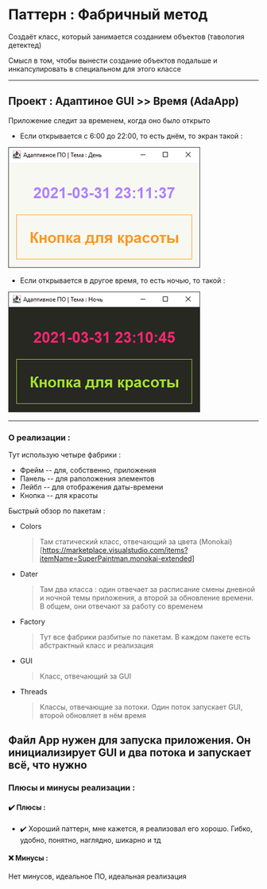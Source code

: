 # Паттерн : Фабричный метод

Создаёт класс, который занимается созданием объектов (тавология детектед)

Смысл в том, чтобы вынести создание объектов подальше и инкапсулировать в специальном для этого классе

----

## Проект : Адаптиное GUI >> Время (AdaApp)

Приложение следит за временем, когда оно было открыто

- Если открывается с 6:00 до 22:00, то есть днём, то экран такой :

![AdaApp-DayMode](https://raw.githubusercontent.com/andybeardness/Learning-OOP/main/imgs/FactoryMethod-AdaApp-Day.png)

- Если открывается в другое время, то есть ночью, то такой :

![AdaApp-NightMode](https://raw.githubusercontent.com/andybeardness/Learning-OOP/main/imgs/FactoryMethod-AdaApp-Night.png)

----

### О реализации :

Тут использую четыре фабрики :

- Фрейм -- для, собственно, приложения
- Панель -- для раположения элементов
- Лейбл -- для отображения даты-времени
- Кнопка -- для красоты

Быстрый обзор по пакетам :

- Colors
	> Там статический класс, отвечающий за цвета (Monokai)[https://marketplace.visualstudio.com/items?itemName=SuperPaintman.monokai-extended]

- Dater
	> Там два класса : один отвечает за расписание смены дневной и ночной темы приложения, а второй за обновление времени. В общем, они отвечают за работу со временем

- Factory
	> Тут все фабрики разбитые по пакетам. В каждом пакете есть абстрактный класс и реализация

- GUI
	> Класс, отвечающий за GUI

- Threads
	> Классы, отвечающие за потоки. Один поток запускает GUI, второй обновляет в нём время

Файл App нужен для запуска приложения. Он инициализирует GUI и два потока и запускает всё, что нужно
----

### Плюсы и минусы реализации : 

#### ✔️ Плюсы :

- ✔️ Хороший паттерн, мне кажется, я реализовал его хорошо. Гибко, удобно, понятно, наглядно, шикарно и тд


#### ❌ Минусы :

Нет минусов, идеальное ПО, идеальная реализация